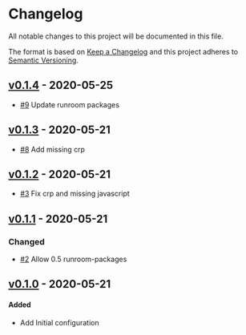# Changelog

All notable changes to this project will be documented in this file.

The format is based on [Keep a Changelog](http://keepachangelog.com/en/1.0.0/)
and this project adheres to [Semantic Versioning](http://semver.org/spec/v2.0.0.html).

<!-- changelog-linker -->

## [v0.1.4] - 2020-05-25

- [#9] Update runroom packages

## [v0.1.3] - 2020-05-21

- [#8] Add missing crp

## [v0.1.2] - 2020-05-21

- [#3] Fix crp and missing javascript

## [v0.1.1] - 2020-05-21

### Changed

- [#2] Allow 0.5 runroom-packages

## [v0.1.0] - 2020-05-21

#### Added

- Add Initial configuration

[v0.1.0]: https://github.com/Runroom/SamplesBundle/compare/0.1.0...v0.1.0
[#2]: https://github.com/Runroom/SamplesBundle/pull/2
[#3]: https://github.com/Runroom/SamplesBundle/pull/3
[v0.1.1]: https://github.com/Runroom/SamplesBundle/compare/v0.1.0...v0.1.1
[#8]: https://github.com/Runroom/SamplesBundle/pull/8
[v0.1.2]: https://github.com/Runroom/SamplesBundle/compare/v0.1.1...v0.1.2
[#9]: https://github.com/Runroom/SamplesBundle/pull/9
[v0.1.4]: https://github.com/Runroom/SamplesBundle/compare/v0.1.3...v0.1.4
[v0.1.3]: https://github.com/Runroom/SamplesBundle/compare/v0.1.2...v0.1.3
